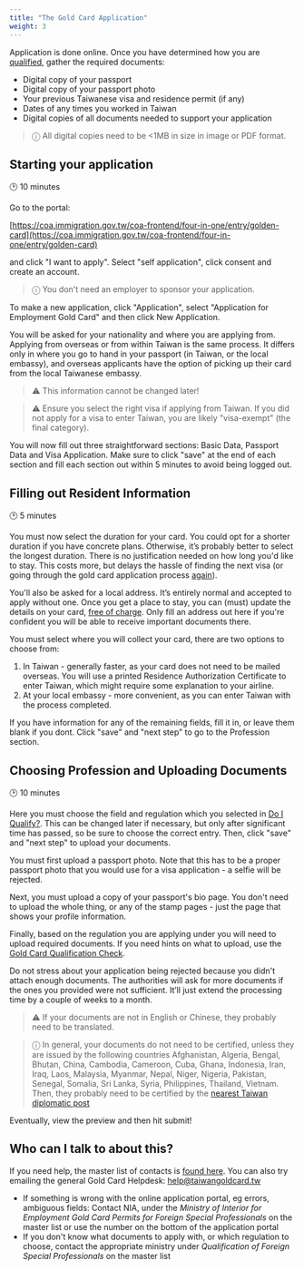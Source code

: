 ```yaml
---
title: "The Gold Card Application"
weight: 3
---
```

<!--- (c) Tom Fifield, licensed under a
Creative Commons Attribution-NonCommercial-ShareAlike 4.0 International License. -->

Application is done online. Once you have determined how you are [qualified](/application-faq/qualifications/),
 gather the required documents:

* Digital copy of your passport
* Digital copy of your passport photo
* Your previous Taiwanese visa and residence permit (if any)
* Dates of any times you worked in Taiwan
* Digital copies of all documents needed to support your application

> ⓘ  All digital copies need to be <1MB in size in image or PDF format.

## Starting your application
🕑 10 minutes

Go to the portal:

 [https://coa.immigration.gov.tw/coa-frontend/four-in-one/entry/golden-card](https://coa.immigration.gov.tw/coa-frontend/four-in-one/entry/golden-card)

and click "I want to apply". Select "self application", click consent and create an account.

> ⓘ  You don't need an employer to sponsor your application.

To make a new application, click "Application", select "Application for Employment Gold Card"
 and then click New Application.

You will be asked for your nationality and where you are applying from. 
 Applying from overseas or from within Taiwan is the same process. It differs only in where you go
 to hand in your passport (in Taiwan, or the local embassy), and overseas applicants
 have the option of picking up their card from the local Taiwanese embassy.

> ⚠️  This information cannot be changed later!

> ⚠️  Ensure you select the right visa if applying from Taiwan. If you did not apply for
> a visa to enter Taiwan, you are likely "visa-exempt" (the final category).

You will now fill out three straightforward sections: Basic Data, Passport Data and Visa Application.
Make sure to click "save" at the end of each section and fill each section out within 5 minutes to avoid being logged out.

## Filling out Resident Information
🕑 5 minutes

You must now select the duration for your card. You could opt for a shorter duration if you have
 concrete plans. Otherwise, it’s probably better to select the longest duration. There is no
 justification needed on how long you'd like to stay. This costs more, but delays the hassle of
 finding the next visa (or going through the gold card application process [again](/goldcard-holders-faq/validity/)).

You'll also be asked for a local address. It’s entirely normal and accepted to apply without one.
 Once you get a place to stay, you can (must) update the details on your card,
 [free of charge](/goldcard-holders-faq/life-in-taiwan/#what-happens-if-i-change-my-address). Only
 fill an address out here if you're confident you will be able to receive important documents there.

You must select where you will collect your card, there are two options to choose from:
1. In Taiwan - generally faster, as your card does not need to be mailed overseas. You will use a
 printed Residence Authorization Certificate to enter Taiwan, which might require some explanation
 to your airline.
1. At your local embassy - more convenient, as you can enter Taiwan with the process completed.

If you have information for any of the remaining fields, fill it in, or leave them blank if you dont.
 Click "save" and "next step" to go to the Profession section.


## Choosing Profession and Uploading Documents
🕑 10 minutes

Here you must choose the field and regulation which you selected in [Do I Qualify?](/application-faq/qualifications/).
This can be changed later if necessary, but only after significant time has passed, so
 be sure to choose the correct entry. Then, click "save" and "next step" to upload your documents.

You must first upload a passport photo. Note that this has to be a proper passport photo that you would
 use for a visa application - a selfie will be rejected.

Next, you must upload a copy of your passport's bio page. You don't need to upload the whole thing,
 or any of the stamp pages - just the page that shows your profile information.

Finally, based on the regulation you are applying under you will need to upload required documents.
 If you need hints on what to upload, use the [Gold Card Qualification Check](https://visafinder.tw/gold-card-qualification/).

Do not stress about your application being rejected because you didn't attach enough documents.
The authorities will ask for more documents if the ones you provided were not
 sufficient. It’ll just extend the processing time by a couple of weeks to a month.

> ⚠️  If your documents are not in English or Chinese, they probably need to be translated.

> ⓘ  In general, your documents do not need to be certified, unless they are issued by
> the following countries Afghanistan, Algeria, Bengal,
> Bhutan, China, Cambodia, Cameroon, Cuba, Ghana, Indonesia, Iran, Iraq, Laos, Malaysia, Myanmar,
> Nepal, Niger, Nigeria, Pakistan, Senegal,  Somalia, Sri Lanka, Syria, Philippines, Thailand, Vietnam.
> Then, they probably need to be certified by the [nearest Taiwan diplomatic post](https://www.mofa.gov.tw/en/OverseasOfficeLink.aspx?n=1A4D7D5A68ECF4B9&sms=A76B7230ADF29736)


Eventually, view the preview and then hit submit!



## Who can I talk to about this?
If you need help, the master list of contacts is [found here](https://foreigntalentact.ndc.gov.tw/en/cp.aspx?n=D927ED39BDAE7478&s=DA2F7BC919B77E24).
You can also try emailing the general Gold Card Helpdesk: [help@taiwangoldcard.tw](mailto:help@taiwangoldcard.tw)

- If something is wrong with the online application portal, eg errors, ambiguous fields: Contact NIA, under the _Ministry of Interior for Employment Gold Card Permits for Foreign Special Professionals_ on the master list or use the number on the bottom of the application portal
- If you don't know what documents to apply with, or which regulation to choose, contact the appropriate ministry under _Qualification of Foreign Special Professionals_ on the master list